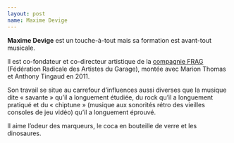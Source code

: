 ```yaml
---
layout: post
name: Maxime Devige
---
```

**Maxime Devige** est un touche-à-tout mais sa formation est avant-tout musicale.

Il est co-fondateur et co-directeur artistique de la [compagnie FRAG](http://www.fragcie.com/) (Fédération Radicale des Artistes du Garage), montée avec Marion Thomas et Anthony Tingaud en 2011.

Son travail se situe au carrefour d’influences aussi diverses que la musique dite « savante » qu’il a longuement étudiée, du rock qu’il a longuement pratiqué et du « chiptune » (musique aux sonorités rétro des vieilles consoles de jeu vidéo) qu’il a longuement éprouvé.

Il aime l’odeur des marqueurs, le coca en bouteille de verre et les dinosaures.
